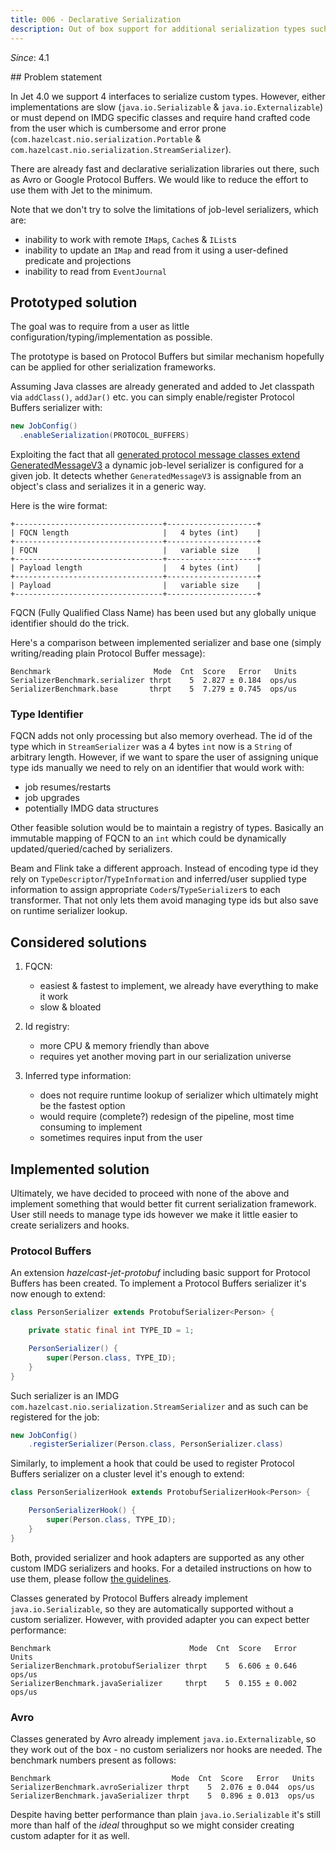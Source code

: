 ```yaml
---
title: 006 - Declarative Serialization
description: Out of box support for additional serialization types such as Avro and Protobuf.
---
```


*Since*: 4.1

## Problem statement

In Jet 4.0 we support 4 interfaces to serialize custom types. However,
either implementations are slow (`java.io.Serializable` &
`java.io.Externalizable`) or must depend on IMDG specific classes and
require hand crafted code from the user which is cumbersome and error
prone (`com.hazelcast.nio.serialization.Portable` &
`com.hazelcast.nio.serialization.StreamSerializer`).

There are already fast and declarative serialization libraries out
there, such as Avro or Google Protocol Buffers. We would like to reduce
the effort to use them with Jet to the minimum.

Note that we don't try to solve the limitations of job-level
serializers, which are:

- inability to work with remote `IMap`s, `Cache`s & `IList`s
- inability to update an `IMap` and read from it using a user-defined
  predicate and projections
- inability to read from `EventJournal`

## Prototyped solution

The goal was to require from a user as little
configuration/typing/implementation as possible.

The prototype is based on Protocol Buffers but similar mechanism hopefully
can be applied for other serialization frameworks.

Assuming Java classes are already generated and added to Jet classpath
via `addClass()`, `addJar()` etc. you can simply enable/register
Protocol Buffers serializer with:

```java
new JobConfig()
  .enableSerialization(PROTOCOL_BUFFERS)
```

Exploiting the fact that all
[generated protocol message classes extend GeneratedMessageV3](https://www.javadoc.io/static/com.google.protobuf/protobuf-java/3.11.4/com/google/protobuf/GeneratedMessageV3.html)
a dynamic job-level serializer is configured for a given job. It detects
whether `GeneratedMessageV3` is assignable from an object's class and
serializes it in a generic way.

Here is the wire format:

```text
+---------------------------------+--------------------+
| FQCN length                     |   4 bytes (int)    |
+---------------------------------+--------------------+
| FQCN                            |   variable size    |
+---------------------------------+--------------------+
| Payload length                  |   4 bytes (int)    |
+---------------------------------+--------------------+
| Payload                         |   variable size    |
+---------------------------------+--------------------+
```

FQCN (Fully Qualified Class Name) has been used but any globally unique
identifier should do the trick.

Here's a comparison between implemented serializer and base one (simply
writing/reading plain Protocol Buffer message):

```text
Benchmark                       Mode  Cnt  Score   Error   Units
SerializerBenchmark.serializer thrpt    5  2.827 ± 0.184  ops/us
SerializerBenchmark.base       thrpt    5  7.279 ± 0.745  ops/us
```

### Type Identifier

FQCN adds not only processing but also memory overhead. The id of the
type which in `StreamSerializer` was a 4 bytes `int` now is a `String`
of arbitrary length. However, if we want to spare the user of assigning
unique type ids manually we need to rely on an identifier that would
work with:

- job resumes/restarts
- job upgrades
- potentially IMDG data structures

Other feasible solution would be to maintain a registry of types.
Basically an immutable mapping of FQCN to an `int` which could be
dynamically updated/queried/cached by serializers.

Beam and Flink take a different approach. Instead of encoding type id
they rely on `TypeDescriptor`/`TypeInformation` and inferred/user
supplied type information to assign appropriate
`Coder`s/`TypeSerializer`s to each transformer. That not only lets them
avoid managing type ids but also save on runtime serializer lookup.

## Considered solutions

1. FQCN:
   - easiest & fastest to implement, we already have everything to make
   it work
   - slow & bloated

2. Id registry:
   - more CPU & memory friendly than above
   - requires yet another moving part in our serialization universe

3. Inferred type information:
   - does not require runtime lookup of serializer which ultimately might
   be the fastest option
   - would require (complete?) redesign of the pipeline, most time
   consuming to implement
   - sometimes requires input from the user

## Implemented solution

Ultimately, we have decided to proceed with none of the above and implement
something that would better fit current serialization framework. User still
needs to manage type ids however we make it little easier to create
serializers and hooks.

### Protocol Buffers

An extension *hazelcast-jet-protobuf* including basic support for Protocol
Buffers has been created. To implement a Protocol Buffers serializer it's
now enough to extend:

```java
class PersonSerializer extends ProtobufSerializer<Person> {

    private static final int TYPE_ID = 1;

    PersonSerializer() {
        super(Person.class, TYPE_ID);
    }
}
```

Such serializer is an IMDG
`com.hazelcast.nio.serialization.StreamSerializer` and as such can be
registered for the job:

```java
new JobConfig()
    .registerSerializer(Person.class, PersonSerializer.class)
```

Similarly, to implement a hook that could be used to register Protocol
Buffers serializer on a cluster level it's enough to extend:

```java
class PersonSerializerHook extends ProtobufSerializerHook<Person> {

    PersonSerializerHook() {
        super(Person.class, TYPE_ID);
    }
}
```

Both, provided serializer and hook adapters are supported as any other
custom IMDG serializers and hooks. For a detailed instructions on how
to use them, please follow
[the guidelines](../api/serialization.md#register-a-serializer-for-a-single-jet-job).

Classes generated by Protocol Buffers already implement
`java.io.Serializable`, so they are automatically supported without a
custom serializer. However, with provided adapter you can expect better
performance:

```text
Benchmark                               Mode  Cnt  Score   Error   Units
SerializerBenchmark.protobufSerializer thrpt    5  6.606 ± 0.646  ops/us
SerializerBenchmark.javaSerializer     thrpt    5  0.155 ± 0.002  ops/us
```

### Avro

Classes generated by Avro already implement
`java.io.Externalizable`, so they work out of the box - no custom
serializers nor hooks are needed. The benchmark numbers present as
follows:

```text
Benchmark                           Mode  Cnt  Score   Error   Units
SerializerBenchmark.avroSerializer thrpt    5  2.076 ± 0.044  ops/us
SerializerBenchmark.javaSerializer thrpt    5  0.896 ± 0.013  ops/us
```

Despite having better performance than plain `java.io.Serializable`
it's still more than half of the *ideal* throughput so we might
consider creating custom adapter for it as well.
